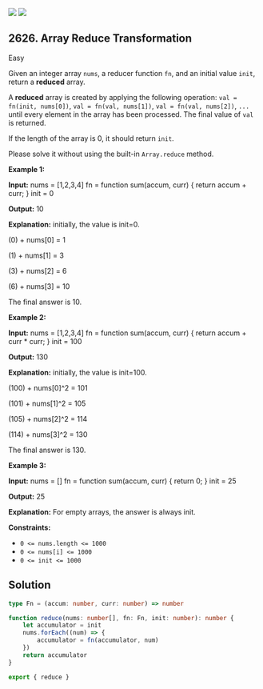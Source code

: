 [![](https://img.shields.io/github/stars/javadev/LeetCode-in-Kotlin?label=Stars&style=flat-square)](https://github.com/javadev/LeetCode-in-Kotlin)
[![](https://img.shields.io/github/forks/javadev/LeetCode-in-Kotlin?label=Fork%20me%20on%20GitHub%20&style=flat-square)](https://github.com/javadev/LeetCode-in-Kotlin/fork)

## 2626\. Array Reduce Transformation

Easy

Given an integer array `nums`, a reducer function `fn`, and an initial value `init`, return a **reduced** array.

A **reduced** array is created by applying the following operation: `val = fn(init, nums[0])`, `val = fn(val, nums[1])`, `val = fn(val, nums[2])`, `...` until every element in the array has been processed. The final value of `val` is returned.

If the length of the array is 0, it should return `init`.

Please solve it without using the built-in `Array.reduce` method.

**Example 1:**

**Input:** nums = [1,2,3,4] fn = function sum(accum, curr) { return accum + curr; } init = 0

**Output:** 10

**Explanation:** initially, the value is init=0. 

(0) + nums[0] = 1 

(1) + nums[1] = 3 

(3) + nums[2] = 6 

(6) + nums[3] = 10 

The final answer is 10.

**Example 2:**

**Input:** nums = [1,2,3,4] fn = function sum(accum, curr) { return accum + curr \* curr; } init = 100

**Output:** 130

**Explanation:** initially, the value is init=100.

(100) + nums[0]^2 = 101 

(101) + nums[1]^2 = 105 

(105) + nums[2]^2 = 114 

(114) + nums[3]^2 = 130 

The final answer is 130.

**Example 3:**

**Input:** nums = [] fn = function sum(accum, curr) { return 0; } init = 25

**Output:** 25

**Explanation:** For empty arrays, the answer is always init.

**Constraints:**

*   `0 <= nums.length <= 1000`
*   `0 <= nums[i] <= 1000`
*   `0 <= init <= 1000`

## Solution

```typescript
type Fn = (accum: number, curr: number) => number

function reduce(nums: number[], fn: Fn, init: number): number {
    let accumulator = init
    nums.forEach((num) => {
        accumulator = fn(accumulator, num)
    })
    return accumulator
}

export { reduce }
```